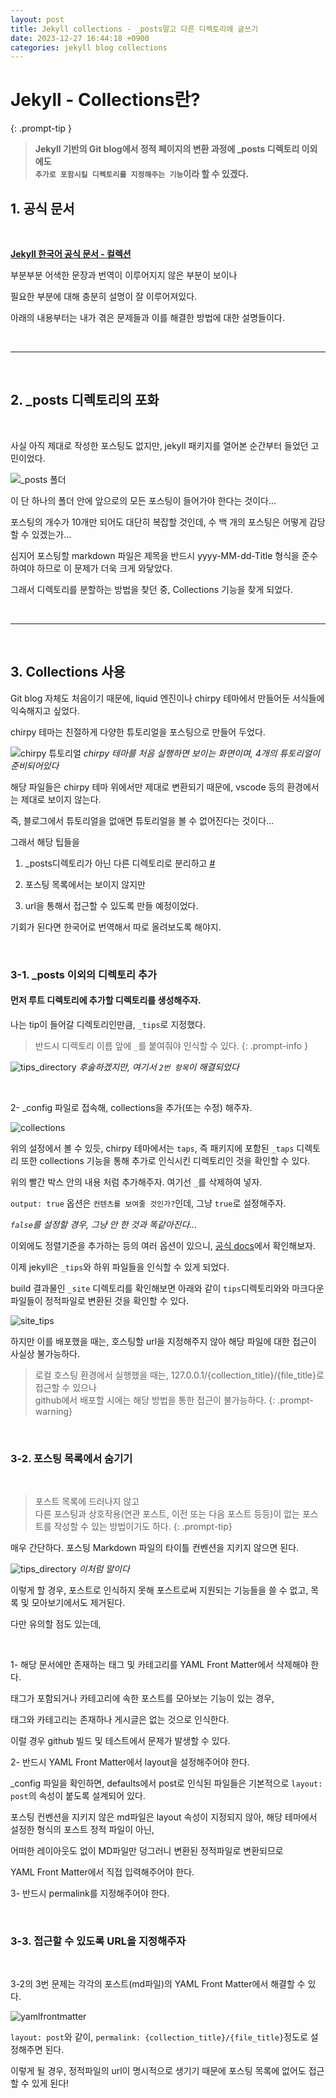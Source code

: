 ```yaml
---
layout: post
title: Jekyll collections - _posts말고 다른 디렉토리에 글쓰기
date: 2023-12-27 16:44:18 +0900
categories: jekyll blog collections
---
```


# Jekyll - Collections란?

{: .prompt-tip }
> **Jekyll 기반의 Git blog에서 정적 페이지의 변환 과정에 _posts 디렉토리 이외에도 <br> `추가로 포함시킬 디렉토리를 지정해주는 기능`이라 할 수 있겠다.**

## 1. 공식 문서

<br>

**[Jekyll 한국어 공식 문서 - 컬렉션](https://jekyllrb-ko.github.io/docs/collections)**

부분부분 어색한 문장과 번역이 이루어지지 않은 부분이 보이나

필요한 부분에 대해 충분히 설명이 잘 이루어져있다.

아래의 내용부터는 내가 겪은 문제들과 이를 해결한 방법에 대한 설명들이다.

<br>

<hr>

<br>


## 2. _posts 디렉토리의 포화

<br>

사실 아직 제대로 작성한 포스팅도 없지만, jekyll 패키지를 열어본 순간부터 들었던 고민이었다.

![_posts 폴더](/assets/img/posting/_posts_directory.png)

이 단 하나의 폴더 안에 앞으로의 모든 포스팅이 들어가야 한다는 것이다...

포스팅의 개수가 10개만 되어도 대단히 복잡할 것인데, 수 백 개의 포스팅은 어떻게 감당할 수 있겠는가...

심지어 포스팅할 markdown 파일은 제목을 반드시 yyyy-MM-dd-Title 형식을 준수하여야 하므로 이 문제가 더욱 크게 와닿았다.

그래서 디렉토리를 분할하는 방법을 찾던 중, Collections 기능을 찾게 되었다.

<br>

<hr>

<br>

## 3. Collections 사용

Git blog 자체도 처음이기 때문에, liquid 엔진이나 chirpy 테마에서 만들어둔 서식들에 익숙해지고 싶었다.

chirpy 테마는 친절하게 다양한 튜토리얼을 포스팅으로 만들어 두었다.

![chirpy 튜토리얼](/assets/img/posting/chirpy_tutorial.png)
_chirpy 테마를 처음 실행하면 보이는 화면이며, 4개의 튜토리얼이 준비되어있다_

해당 파일들은 chirpy 테마 위에서만 제대로 변환되기 때문에, vscode 등의 환경에서는 제대로 보이지 않는다.

즉, 블로그에서 튜토리얼을 없애면 튜토리얼을 볼 수 없어진다는 것이다...

그래서 해당 팁들을

1. _posts디렉토리가 아닌 다른 디렉토리로 분리하고 [#](/posts/Jekyll-블로그-collections-_posts말고-다른-디렉토리에-글쓰기/#3-1-_posts-이외의-디렉토리-추가)

2. 포스팅 목록에서는 보이지 않지만

3. url을 통해서 접근할 수 있도록 만들 예정이었다.

기회가 된다면 한국어로 번역해서 따로 올려보도록 해야지.

<br>

### 3-1. _posts 이외의 디렉토리 추가

#### 먼저 루트 디렉토리에 추가할 디렉토리를 생성해주자.

나는 tip이 들어갈 디렉토리인만큼, `_tips`로 지정했다.

> 반드시 디렉토리 이름 앞에 `_`를 붙여줘야 인식할 수 있다.
{: .prompt-info }

![tips_directory](/assets/img/posting/_tips_directory.png)
_후술하겠지만, 여기서 `2번 항목`이 해결되었다_

<br>

2- _config 파일로 접속해, collections을 추가(또는 수정) 해주자.

![collections](/assets/img/posting/collections.png)

위의 설정에서 볼 수 있듯, chirpy 테마에서는 `taps`, 즉 패키지에 포함된 `_taps` 디렉토리 또한 collections 기능을 통해 추가로 인식시킨 디렉토리인 것을 확인할 수 있다.

위의 빨간 박스 안의 내용 처럼 추가해주자. 여기선 `_`를 삭제하여 넣자.

`output: true` 옵션은 `컨텐츠를 보여줄 것인가?`인데, 그냥 `true`로 설정해주자.

*`false`를 설정할 경우, 그냥 안 한 것과 똑같아진다...*

이외에도 정렬기준을 추가하는 등의 여러 옵션이 있으니, [공식 docs](https://jekyllrb-ko.github.io/docs/collections/#%EB%AC%B8%EC%84%9C-%EC%88%9C%EC%84%9C-%EC%A1%B0%EC%A0%95)에서 확인해보자.

이제 jekyll은 `_tips`와 하위 파일들을 인식할 수 있게 되었다.

build 결과물인 `_site` 디렉토리를 확인해보면 아래와 같이 `tips`디렉토리와와 마크다운 파일들이 정적파일로 변환된 것을 확인할 수 있다.

![site_tips](/assets/img/posting/_site.png)

하지만 이를 배포했을 때는, 호스팅할 url을 지정해주지 않아 해당 파일에 대한 접근이 사실상 불가능하다.

>로컬 호스팅 환경에서 실행했을 때는, 127.0.0.1/{collection_title}/{file_title}로 접근할 수 있으나 <br>github에서 배포할 시에는 해당 방법을 통한 접근이 불가능하다.
{: .prompt-warning}

<br>

### 3-2. 포스팅 목록에서 숨기기

<br>

>포스트 목록에 드러나지 않고<br>다른 포스팅과 상호작용(연관 포스트, 이전 또는 다음 포스트 등등)이 없는 포스트를 작성할 수 있는 방법이기도 하다.
{: .prompt-tip}

매우 간단하다. 포스팅 Markdown 파일의 타이틀 컨벤션을 지키지 않으면 된다.

![tips_directory](/assets/img/posting/_tips_directory.png)
_이처럼 말이다_

이렇게 할 경우, 포스트로 인식하지 못해 포스트로써 지원되는 기능들을 쓸 수 없고, 목록 및 모아보기에서도 제거된다.

다만 유의할 점도 있는데,

<br>

1- 해당 문서에만 존재하는 태그 및 카테고리를 YAML Front Matter에서 삭제해야 한다.

태그가 포함되거나 카테고리에 속한 포스트를 모아보는 기능이 있는 경우,

태그와 카테고리는 존재하나 게시글은 없는 것으로 인식한다.

이럴 경우 github 빌드 및 테스트에서 문제가 발생할 수 있다.


2- 반드시 YAML Front Matter에서 layout을 설정해주어야 한다.

_config 파일을 확인하면, defaults에서 post로 인식된 파일들은 기본적으로 `layout: post`의 속성이 붙도록 설계되어 있다.

포스팅 컨벤션을 지키지 않은 md파일은 layout 속성이 지정되지 않아, 해당 테마에서 설정한 형식의 포스트 정적 파일이 아닌,

어떠한 레이아웃도 없이 MD파일만 덩그러니 변환된 정적파일로 변환되므로

YAML Front Matter에서 직접 입력해주어야 한다.

3- 반드시 permalink를 지정해주어야 한다.

<br>

### 3-3. 접근할 수 있도록 URL을 지정해주자

<br>

3-2의 3번 문제는 각각의 포스트(md파일)의 YAML Front Matter에서 해결할 수 있다.

![yamlfrontmatter](/assets/img/posting/yamlfrontmatter.png)

`layout: post`와 같이, `permalink: {collection_title}/{file_title}`정도로 설정해주면 된다.

이렇게 될 경우, 정적파일의 url이 명시적으로 생기기 때문에 포스팅 목록에 없어도 접근할 수 있게 된다!